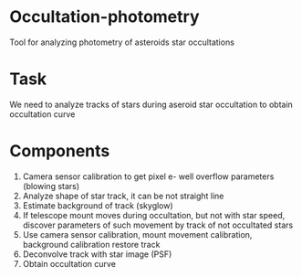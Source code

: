 # Occultation-photometry
Tool for analyzing photometry of asteroids star occultations

# Task
We need to analyze tracks of stars during aseroid star occultation to obtain occultation curve

# Components

1. Camera sensor calibration to get pixel e- well overflow parameters (blowing stars)
2. Analyze shape of star track, it can be not straight line
3. Estimate background of track (skyglow)
4. If telescope mount moves during occultation, but not with star speed, discover parameters of such movement by track of not occultated stars
5. Use camera sensor calibration, mount movement calibration, background calibration restore track
6. Deconvolve track with star image (PSF)
7. Obtain occultation curve
   
